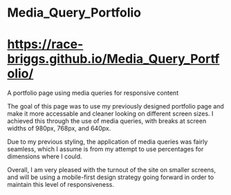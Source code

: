 # Media_Query_Portfolio

# https://race-briggs.github.io/Media_Query_Portfolio/

A portfolio page using media queries for responsive content

The goal of this page was to use my previously designed portfolio page and make it more accessable and cleaner looking on different screen sizes. I achieved this through the use of media queries, with breaks at screen widths of 980px, 768px, and 640px.

Due to my previous styling, the application of media queries was fairly seamless, which I assume is from my attempt to use percentages for dimensions where I could.

Overall, I am very pleased with the turnout of the site on smaller screens, and will be using a mobile-first design strategy going forward in order to maintain this level of responsiveness.
